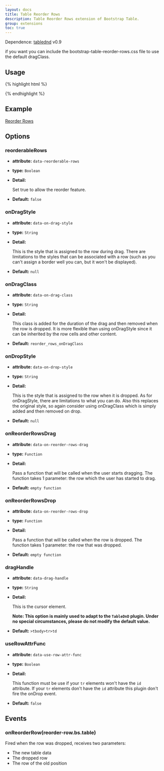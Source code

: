```yaml
---
layout: docs
title: Table Reorder Rows
description: Table Reorder Rows extension of Bootstrap Table.
group: extensions
toc: true
---
```


Dependence: [tablednd](https://github.com/isocra/TableDnD) v0.9

if you want you can include the bootstrap-table-reorder-rows.css file to use the default dragClass.

## Usage

{% highlight html %}
<link rel="stylesheet" href="extensions/reorder-rows/bootstrap-table-reorder-rows.css">
<script src=".../jquery.tablednd.js"></script>
<script src="extensions/reorder-rows/bootstrap-table-reorder-rows.js"></script>
{% endhighlight %}

## Example

[Reorder Rows](https://examples.bootstrap-table.com/#extensions/reorder-rows.html)

## Options

### reorderableRows

- **attribute:** `data-reorderable-rows`

- **type:** `Boolean`

- **Detail:**

   Set true to allow the reorder feature.

- **Default:** `false`

### onDragStyle

- **attribute:** `data-on-drag-style`

- **type:** `String`

- **Detail:**

   This is the style that is assigned to the row during drag. There are limitations to the styles that can be associated with a row (such as you can't assign a border well you can, but it won't be displayed).

- **Default:** `null`

### onDragClass

- **attribute:** `data-on-drag-class`

- **type:** `String`

- **Detail:**

   This class is added for the duration of the drag and then removed when the row is dropped. It is more flexible than using onDragStyle since it can be inherited by the row cells and other content.

- **Default:** `reorder_rows_onDragClass`

### onDropStyle

- **attribute:** `data-on-drop-style`

- **type:** `String`

- **Detail:**

   This is the style that is assigned to the row when it is dropped. As for onDragStyle, there are limitations to what you can do. Also this replaces the original style, so again consider using onDragClass which is simply added and then removed on drop.

- **Default:** `null`

### onReorderRowsDrag

- **attribute:** `data-on-reorder-rows-drag`

- **type:** `Function`

- **Detail:**

   Pass a function that will be called when the user starts dragging. The function takes 1 parameter: the row which the user has started to drag.

- **Default:** `empty function`

### onReorderRowsDrop

- **attribute:** `data-on-reorder-rows-drop`

- **type:** `Function`

- **Detail:**

   Pass a function that will be called when the row is dropped. The function takes 1 parameter:  the row that was dropped.

- **Default:** `empty function`

### dragHandle

- **attribute:** `data-drag-handle`

- **type:** `String`

- **Detail:**

   This is the cursor element.

   **Note: This option is mainly used to adapt to the `TableDnD` plugin. Under no special circumstances, please do not modify the default value.**

- **Default:** `>tbody>tr>td`

### useRowAttrFunc

- **attribute:** `data-use-row-attr-func`

- **type:** `Boolean`

- **Detail:**

   This function must be use if your `tr` elements won't have the `id` attribute. If your `tr` elements don't have the `id` attribute this plugin don't fire the onDrop event.

- **Default:** `false`

## Events

### onReorderRow(reorder-row.bs.table)

Fired when the row was dropped, receives two parameters:
* The new table data
* The dropped row
* The row of the old position
